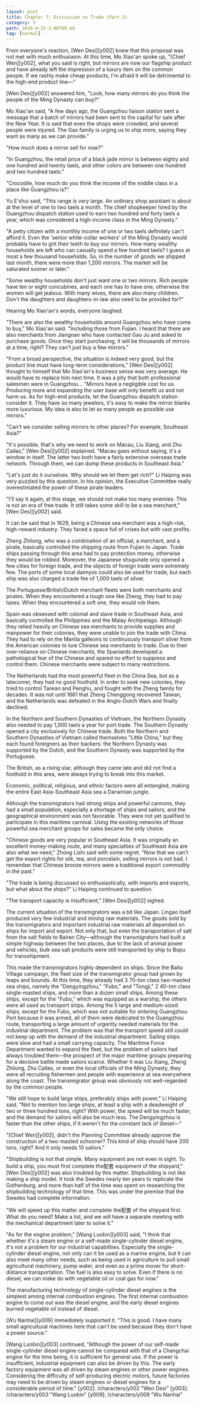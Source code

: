 ```yaml
---
layout: post
title: Chapter 7: Discussion on Trade (Part 3)
category: 3
path: 2010-4-25-3-00700.md
tag: [normal]
---
```


From everyone's reaction, [Wen Desi][y002] knew that this proposal was not met with much enthusiasm. At this time, Mo Xiao'an spoke up, "[Chief Wen][y002], what you said is right, but mirrors are now our flagship product and have already left the impression of a luxury item on the common people. If we rashly make cheap products, I'm afraid it will be detrimental to the high-end product line—"

[Wen Desi][y002] answered him, "Look, how many mirrors do you think the people of the Ming Dynasty can buy?"

Mo Xiao'an said, "A few days ago, the Guangzhou liaison station sent a message that a batch of mirrors had been sent to the capital for sale after the New Year. It is said that even the shops were crowded, and several people were injured. The Gao family is urging us to ship more, saying they want as many as we can provide."

"How much does a mirror sell for now?"

"In Guangzhou, the retail price of a black jade mirror is between eighty and one hundred and twenty taels, and other colors are between one hundred and two hundred taels."

"Crocodile, how much do you think the income of the middle class in a place like Guangzhou is?"

Yu E'shui said, "This range is very large. An ordinary shop assistant is about at the level of one to two taels a month. The chief shopkeeper hired by the Guangzhou dispatch station used to earn two hundred and forty taels a year, which was considered a high-income class in the Ming Dynasty."

"A petty citizen with a monthly income of one or two taels definitely can't afford it. Even the 'senior white-collar workers' of the Ming Dynasty would probably have to grit their teeth to buy our mirrors. How many wealthy households are left who can casually spend a few hundred taels? I guess at most a few thousand households. So, in the number of goods we shipped last month, there were more than 1,200 mirrors. The market will be saturated sooner or later."

"Some wealthy households don't just want one or two mirrors. Rich people have ten or eight concubines, and each one has to have one, otherwise the women will get jealous. With many wives, there are also many children. Don't the daughters and daughters-in-law also need to be provided for?"

Hearing Mo Xiao'an's words, everyone laughed.

"There are also the wealthy households around Guangzhou who have come to buy," Mo Xiao'an said. "Including those from Fujian. I heard that there are also merchants from Jiangnan who have contacted Gao Ju and asked to purchase goods. Once they start purchasing, it will be thousands of mirrors at a time, right? They can't just buy a few mirrors."

"From a broad perspective, the situation is indeed very good, but the product line must have long-term considerations," [Wen Desi][y002] thought to himself that Mo Xiao'an's business sense was very average. He would have to replace him next time. It was a pity that both professional salesmen were in Guangzhou... "Mirrors have a negligible cost for us. Producing more and expanding the user base will only benefit us and not harm us. As for high-end products, let the Guangzhou dispatch station consider it. They have so many jewelers, it's easy to make the mirror blanks more luxurious. My idea is also to let as many people as possible use mirrors."

"Can't we consider selling mirrors to other places? For example, Southeast Asia?"

"It's possible, that's why we need to work on Macau, Liu Xiang, and Zhu Cailao," [Wen Desi][y002] explained. "Macau goes without saying, it's a window in itself. The latter two both have a fairly extensive overseas trade network. Through them, we can dump these products in Southeast Asia."

"Let's just do it ourselves. Why should we let them get rich?" Li Haiping was very puzzled by this question. In his opinion, the Executive Committee really overestimated the power of these pirate leaders.

"I'll say it again, at this stage, we should not make too many enemies. This is not an era of free trade. It still takes some skill to be a sea merchant," [Wen Desi][y002] said.

It can be said that in 1629, being a Chinese sea merchant was a high-risk, high-reward industry. They faced a space full of crises but with vast profits.

Zheng Zhilong, who was a combination of an official, a merchant, and a pirate, basically controlled the shipping route from Fujian to Japan. Trade ships passing through this area had to pay protection money, otherwise they would be robbed. Moreover, the Japanese shogunate only opened a few cities for foreign trade, and the objects of foreign trade were extremely few. The ports of some local daimyos could also be used for trade, but each ship was also charged a trade fee of 1,000 taels of silver.

The Portuguese/British/Dutch merchant fleets were both merchants and pirates. When they encountered a tough one like Zheng, they had to pay taxes. When they encountered a soft one, they would rob them.

Spain was obsessed with colonial and slave trade in Southeast Asia, and basically controlled the Philippines and the Malay Archipelago. Although they relied heavily on Chinese sea merchants to provide supplies and manpower for their colonies, they were unable to join the trade with China. They had to rely on the Manila galleons to continuously transport silver from the American colonies to lure Chinese sea merchants to trade. Due to their over-reliance on Chinese merchants, the Spaniards developed a pathological fear of the Chinese and spared no effort to suppress and control them. Chinese merchants were subject to many restrictions.

The Netherlands had the most powerful fleet in the China Sea, but as a latecomer, they had no good foothold. In order to seek new colonies, they tried to control Taiwan and Penghu, and fought with the Zheng family for decades. It was not until 1661 that Zheng Chenggong recovered Taiwan, and the Netherlands was defeated in the Anglo-Dutch Wars and finally declined.

In the Northern and Southern Dynasties of Vietnam, the Northern Dynasty also needed to pay 1,000 taels a year for port trade. The Southern Dynasty opened a city exclusively for Chinese trade. Both the Northern and Southern Dynasties of Vietnam called themselves "Little China," but they each found foreigners as their backers: the Northern Dynasty was supported by the Dutch, and the Southern Dynasty was supported by the Portuguese.

The British, as a rising star, although they came late and did not find a foothold in this area, were always trying to break into this market.

Economic, political, religious, and ethnic factors were all entangled, making the entire East Asia-Southeast Asia sea a Darwinian jungle.

Although the transmigrators had strong ships and powerful cannons, they had a small population, especially a shortage of ships and sailors, and the geographical environment was not favorable. They were not yet qualified to participate in this maritime carnival. Using the existing networks of those powerful sea merchant groups for sales became the only choice.

"Chinese goods are very popular in Southeast Asia. It was originally an excellent money-making route, and many specialties of Southeast Asia are also what we need," Zhong Lishi said with some regret. "Now that we can't get the export rights for silk, tea, and porcelain, selling mirrors is not bad. I remember that Chinese bronze mirrors were a traditional export commodity in the past."

"The trade is being discussed so enthusiastically, with imports and exports, but what about the ships?" Li Haiping continued to question.

"The transport capacity is insufficient," [Wen Desi][y002] sighed.

The current situation of the transmigrators was a bit like Japan. Lingao itself produced very few industrial and mining raw materials. The goods sold by the transmigrators and important industrial raw materials all depended on ships for import and export. Not only that, but even the transportation of salt from the salt fields to Bairen City—although the transmigrators had built a simple highway between the two places, due to the lack of animal power and vehicles, bulk sea salt products were still transported by ship to Bopu for transshipment.

This made the transmigrators highly dependent on ships. Since the Baitu Village campaign, the fleet size of the transmigrator group had grown by leaps and bounds. At this time, they already had 3 70-ton class two-masted sea ships, namely the "Dengyingzhou," "Fubo," and "Tongji," 2 40-ton class single-masted ships, and more than a dozen small ships. Among these ships, except for the "Fubo," which was equipped as a warship, the others were all used as transport ships. Among the 5 large and medium-sized ships, except for the Fubo, which was not suitable for entering Guangzhou Port because it was armed, all of them were dedicated to the Guangzhou route, transporting a large amount of urgently needed materials for the industrial department. The problem was that the transport speed still could not keep up with the demand of the industrial department. Sailing ships were slow and had a small carrying capacity. The Maritime Force Department wanted to expand the fleet, but the problem of sailors had always troubled them—the prospect of the major maritime groups preparing for a decisive battle made sailors scarce. Whether it was Liu Xiang, Zheng Zhilong, Zhu Cailao, or even the local officials of the Ming Dynasty, they were all recruiting fishermen and people with experience at sea everywhere along the coast. The transmigrator group was obviously not well-regarded by the common people.

"We still hope to build large ships, preferably ships with power," Li Haiping said. "Not to mention too large ships, at least a ship with a deadweight of two or three hundred tons, right? With power, the speed will be much faster, and the demand for sailors will also be much less. The Dengyingzhou is faster than the other ships, if it weren't for the constant lack of diesel—"

"[Chief Wen][y002], didn't the Planning Committee already approve the construction of a two-masted schooner? This kind of ship should have 200 tons, right? And it only needs 10 sailors."

"Shipbuilding is not that simple. Many equipment are not even in sight. To build a ship, you must first complete the配套 equipment of the shipyard," [Wen Desi][y002] was also troubled by this matter. Shipbuilding is not like making a ship model. It took the Swedes nearly ten years to replicate the Gothenburg, and more than half of the time was spent on researching the shipbuilding technology of that time. This was under the premise that the Swedes had complete information.

"We will speed up this matter and complete the配套 of the shipyard first. What do you need? Make a list, and we will have a separate meeting with the mechanical department later to solve it."

"As for the engine problem," [Wang Luobin][y003] said, "I think that whether it's a steam engine or a self-made single-cylinder diesel engine, it's not a problem for our industrial capabilities. Especially the single-cylinder diesel engine, not only can it be used as a marine engine, but it can also meet many other needs, such as being used in agriculture to pull small agricultural machinery, pump water, and even as a prime mover for short-distance transportation. The fuel is also easy to solve. Even if there is no diesel, we can make do with vegetable oil or coal gas for now."

The manufacturing technology of single-cylinder diesel engines is the simplest among internal combustion engines. The first internal combustion engine to come out was the diesel engine, and the early diesel engines burned vegetable oil instead of diesel.

[Wu Nanhai][y009] immediately supported it. "This is good. I have many small agricultural machines here that can't be used because they don't have a power source."

[Wang Luobin][y003] continued, "Although the power of our self-made single-cylinder diesel engine cannot be compared with that of a Changchai engine for the time being, it is sufficient for general use. If the power is insufficient, industrial equipment can also be driven by this. The early factory equipment was all driven by steam engines or other power engines. Considering the difficulty of self-producing electric motors, future factories may need to be driven by steam engines or diesel engines for a considerable period of time."
[y002]: /characters/y002 "Wen Desi"
[y003]: /characters/y003 "Wang Luobin"
[y009]: /characters/y009 "Wu Nanhai"